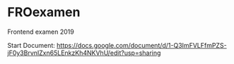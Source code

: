 # FROexamen
Frontend examen 2019

Start Document:
https://docs.google.com/document/d/1-Q3ImFVLFfmPZS-jF0y3BrvnIZxn65LEnkzKh4NKVhU/edit?usp=sharing

